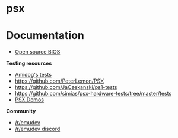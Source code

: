 # psx

# Documentation

* [Open source BIOS](https://github.com/grumpycoders/pcsx-redux/tree/main/src/mips/openbios)

**Testing resources**

* [Amidog's tests](https://emulation.gametechwiki.com/index.php/PS1_Tests)
* https://github.com/PeterLemon/PSX
* https://github.com/JaCzekanski/ps1-tests
* https://github.com/simias/psx-hardware-tests/tree/master/tests
* [PSX Demos](https://www.pouet.net/prodlist.php?order=thumbup&platform%5B0%5D=Playstation&page=1)

**Community**

* [/r/emudev](https://www.reddit.com/r/EmuDev/)
* [/r/emudev discord](https://discord.gg/7nuaqZ2)
